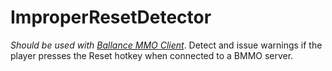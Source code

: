 # ImproperResetDetector

*Should be used with [Ballance MMO Client](https://github.com/Swung0x48/BallanceMMO)*. Detect and issue warnings if the player presses the Reset hotkey when connected to a BMMO server.
